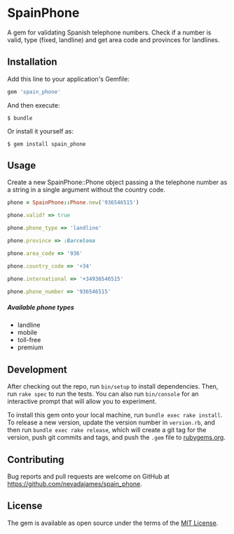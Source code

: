 # SpainPhone

A gem for validating Spanish telephone numbers. Check if a number is valid, type (fixed, landline)
and get area code and provinces for landlines.


## Installation

Add this line to your application's Gemfile:

```ruby
gem 'spain_phone'
```

And then execute:

    $ bundle

Or install it yourself as:

    $ gem install spain_phone

## Usage

Create a new SpainPhone::Phone object passing a the telephone number as a string in a single argument
without the country code.

```ruby 
phone = SpainPhone::Phone.new('936546515')

phone.valid? => true

phone.phone_type => 'landline'

phone.province => :Barcelona

phone.area_code => '936'

phone.country_code => '+34'

phone.international => '+34936546515'

phone.phone_number => '936546515'
``` 

##### Available phone types
- landline
- mobile
- toll-free
- premium
 

## Development

After checking out the repo, run `bin/setup` to install dependencies. Then, run `rake spec` to run the tests. You can also run `bin/console` for an interactive prompt that will allow you to experiment.

To install this gem onto your local machine, run `bundle exec rake install`. To release a new version, update the version number in `version.rb`, and then run `bundle exec rake release`, which will create a git tag for the version, push git commits and tags, and push the `.gem` file to [rubygems.org](https://rubygems.org).

## Contributing

Bug reports and pull requests are welcome on GitHub at https://github.com/nevadajames/spain_phone.

## License

The gem is available as open source under the terms of the [MIT License](https://opensource.org/licenses/MIT).
